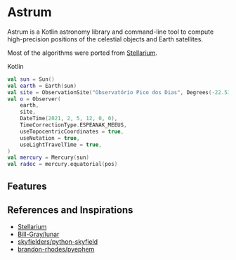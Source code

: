 # Astrum

Astrum is a Kotlin astronomy library and command-line tool to compute high-precision positions of the celestial
objects and Earth satellites.

Most of the algorithms were ported from [Stellarium](https://github.com/Stellarium/stellarium/).

Kotlin

```kotlin
val sun = Sun()
val earth = Earth(sun)
val site = ObservationSite("Observatório Pico dos Dias", Degrees(-22.534444), Degrees(-45.5825), Meter(1864.0))
val o = Observer(
    earth,
    site,
    DateTime(2021, 2, 5, 12, 0, 0),
    TimeCorrectionType.ESPEANAK_MEEUS,
    useTopocentricCoordinates = true,
    useNutation = true,
    useLightTravelTime = true,
)
val mercury = Mercury(sun)
val radec = mercury.equatorial(pos)
```

## Features

## References and Inspirations

* [Stellarium](https://github.com/Stellarium/stellarium/)
* [Bill-Gray/lunar](https://github.com/Bill-Gray/lunar)
* [skyfielders/python-skyfield](https://github.com/skyfielders/python-skyfield)
* [brandon-rhodes/pyephem](https://rhodesmill.org/pyephem/quick)